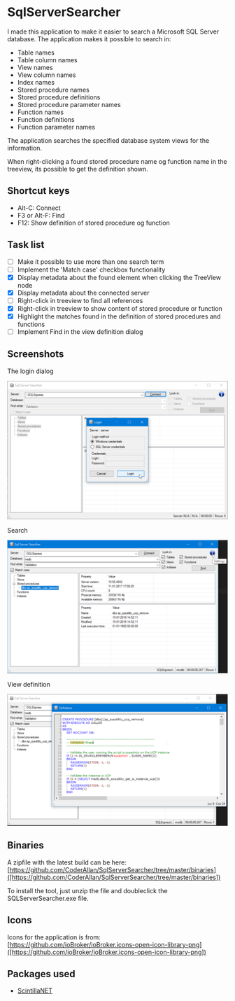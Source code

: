 SqlServerSearcher
====

I made this application to make it easier to search a Microsoft SQL Server database. The application makes it possible to search in:

* Table names
* Table column names
* View names
* View column names
* Index names
* Stored procedure names
* Stored procedure definitions
* Stored procedure parameter names
* Function names
* Function definitions
* Function parameter names

The application searches the specified database system views for the information.

When right-clicking a found stored procedure name og function name in the treeview, its possible to get the definition shown.

Shortcut keys
----

* Alt-C: Connect
* F3 or Alt-F: Find
* F12: Show definition of stored procedure og function

Task list
----

- [ ] Make it possible to use more than one search term
- [ ] Implement the 'Match case' checkbox functionality
- [x] Display metadata about the found element when clicking the TreeView node
- [x] Display metadata about the connected server
- [ ] Right-click in treeview to find all references
- [x] Right-click in treeview to show content of stored procedure or function
- [x] Highlight the matches found in the definition of stored procedures and functions
- [ ] Implement Find in the view definition dialog

Screenshots
----

The login dialog

![logindialog](Screenshots/LoginDialog.png)

Search

![search](Screenshots/Search.png)

View definition

![search](Screenshots/ViewSource.png)

Binaries
----

A zipfile with the latest build can be here: [https://github.com/CoderAllan/SqlServerSearcher/tree/master/binaries]([https://github.com/CoderAllan/SqlServerSearcher/tree/master/binaries])

To install the tool, just unzip the file and doubleclick the SQLServerSearcher.exe file.

Icons
----

Icons for the application is from: [https://github.com/ioBroker/ioBroker.icons-open-icon-library-png]([https://github.com/ioBroker/ioBroker.icons-open-icon-library-png])

Packages used
----

* [ScintillaNET](https://github.com/jacobslusser/ScintillaNET)
